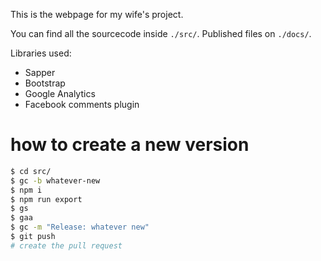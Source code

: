 This is the webpage for my wife's project.

You can find all the sourcecode inside `./src/`. Published files on `./docs/`.

Libraries used:
- Sapper
- Bootstrap
- Google Analytics
- Facebook comments plugin


# how to create a new version

```bash
$ cd src/
$ gc -b whatever-new
$ npm i
$ npm run export
$ gs
$ gaa
$ gc -m "Release: whatever new"
$ git push
# create the pull request
```
